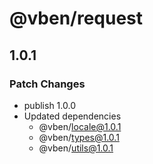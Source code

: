 # @vben/request

## 1.0.1

### Patch Changes

- publish 1.0.0
- Updated dependencies
  - @vben/locale@1.0.1
  - @vben/types@1.0.1
  - @vben/utils@1.0.1
